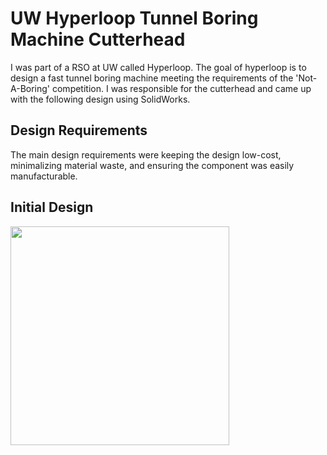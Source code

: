 # UW Hyperloop Tunnel Boring Machine Cutterhead

I was part of a RSO at UW called Hyperloop. The goal of hyperloop is to design a fast tunnel boring machine meeting the requirements of the 'Not-A-Boring' competition. I was responsible for the cutterhead and came up with the following design using SolidWorks.

## Design Requirements
The main design requirements were keeping the design low-cost, minimalizing material waste, and ensuring the component was easily manufacturable. 

## Initial Design

<img src="https://user-images.githubusercontent.com/108013840/185462088-90c7c173-f510-4efa-8010-0399c8d15b8c.png" width="350" height="350" />

